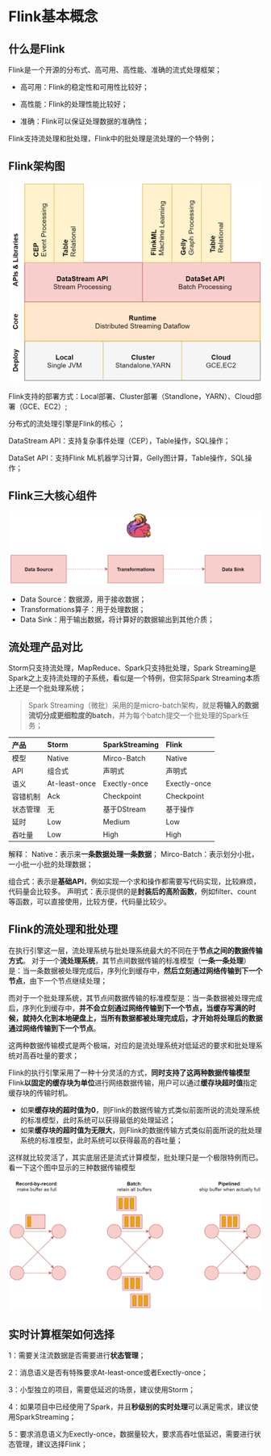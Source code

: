 # Flink基本概念

## 什么是Flink

Flink是一个开源的分布式、高可用、高性能、准确的流式处理框架；

- 高可用：Flink的稳定性和可用性比较好；

- 高性能：Flink的处理性能比较好；

- 准确：Flink可以保证处理数据的准确性；

Flink支持流处理和批处理，Flink中的批处理是流处理的一个特例；

## Flink架构图

![图片描述](1-Flink笔记.assets/5f805019091d2c4010870857.jpg)

Flink支持的部署方式：Local部署、Cluster部署（Standlone，YARN）、Cloud部署（GCE、EC2）;

分布式的流处理引擎是Flink的核心 ；

DataStream API：支持复杂事件处理（CEP），Table操作，SQL操作；

DataSet API：支持Flink ML机器学习计算，Gelly图计算，Table操作，SQL操作；

## Flink三大核心组件

![图片描述](1-Flink笔记.assets/5f80503009bc8f4112660367.jpg)

- Data Source：数据源，用于接收数据；
- Transformations算子：用于处理数据；
- Data Sink：用于输出数据，将计算好的数据输出到其他介质；

## 流处理产品对比

Storm只支持流处理，MapReduce、Spark只支持批处理，Spark Streaming是Spark之上支持流处理的子系统，看似是一个特例，但实际Spark Streaming本质上还是一个批处理系统；

> Spark Streaming（微批）采用的是micro-batch架构，就是**将输入的数据流切分成更细粒度的batch**，并为每个batch提交一个批处理的Spark任务；

| 产品     | Storm         | SparkStreaming | Flink        |
| :------- | :------------ | :------------- | :----------- |
| 模型     | Native        | Mirco-Batch    | Native       |
| API      | 组合式        | 声明式         | 声明式       |
| 语义     | At-least-once | Exectly-once   | Exectly-once |
| 容错机制 | Ack           | Checkpoint     | Checkpoint   |
| 状态管理 | 无            | 基于DStream    | 基于操作     |
| 延时     | Low           | Medium         | Low          |
| 吞吐量   | Low           | High           | High         |

解释：
Native：表示来**一条数据处理一条数据**；
Mirco-Batch：表示划分小批，一小批一小批的处理数据；

组合式：表示是**基础API**，例如实现一个求和操作都需要写代码实现，比较麻烦，代码量会比较多。
声明式：表示提供的是**封装后的高阶函数**，例如filter、count等函数，可以直接使用，比较方便，代码量比较少。

## Flink的流处理和批处理

在执行引擎这一层，流处理系统与批处理系统最大的不同在于**节点之间的数据传输方式**。
对于一个**流处理系统**，其节点间数据传输的标准模型（**一条一条处理**）是：当一条数据被处理完成后，序列化到缓存中，**然后立刻通过网络传输到下一个节点**，由下一个节点继续处理；

而对于一个批处理系统，其节点间数据传输的标准模型是：当一条数据被处理完成后，序列化到缓存中，**并不会立刻通过网络传输到下一个节点，当缓存写满的时候，就持久化到本地硬盘上，当所有数据都被处理完成后，才开始将处理后的数据通过网络传输到下一个节点**。

这两种数据传输模式是两个极端，对应的是流处理系统对低延迟的要求和批处理系统对高吞吐量的要求；

Flink的执行引擎采用了一种十分灵活的方式，**同时支持了这两种数据传输模型**
Flink**以固定的缓存块为单位**进行网络数据传输，用户可以通过**缓存块超时值**指定缓存块的传输时机。

- 如果**缓存块的超时值为0**，则Flink的数据传输方式类似前面所说的流处理系统的标准模型，此时系统可以获得最低的处理延迟；
- 如果**缓存块的超时值为无限大**，则Flink的数据传输方式类似前面所说的批处理系统的标准模型，此时系统可以获得最高的吞吐量；

这样就比较灵活了，其实底层还是流式计算模型，批处理只是一个极限特例而已。
看一下这个图中显示的三种数据传输模型

![图片描述](1-Flink笔记.assets/5f8050560965cef915350788.jpg)

## 实时计算框架如何选择

1：需要关注流数据是否需要进行**状态管理**；

2：消息语义是否有特殊要求At-least-once或者Exectly-once；

3：小型独立的项目，需要低延迟的场景，建议使用Storm；

4：如果项目中已经使用了Spark，并且**秒级别的实时处理**可以满足需求，建议使用SparkStreaming；

5：要求消息语义为Exectly-once，数据量较大，要求高吞吐低延迟，需要进行状态管理，建议选择Flink；

